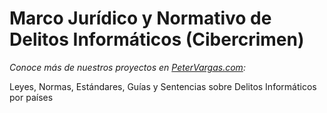 # Marco Jurídico y Normativo de Delitos Informáticos (Cibercrimen)
_Conoce más de nuestros proyectos en [PeterVargas.com](https://petervargas.com):_

Leyes, Normas, Estándares, Guías y Sentencias sobre Delitos Informáticos por países
